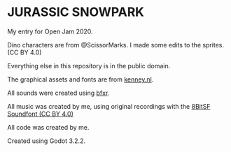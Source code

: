 # JURASSIC SNOWPARK
My entry for Open Jam 2020.

Dino characters are from @ScissorMarks. I made some edits to the sprites. (CC BY 4.0)

Everything else in this repository is in the public domain.

The graphical assets and fonts are from [kenney.nl](www.kenney.nl).

All sounds were created using [bfxr](www.bfxr.net).

All music was created by me, using original recordings with the [8BitSF Soundfont (CC BY 4.0)](https://musical-artifacts.com/artifacts/23)

All code was created by me.

Created using Godot 3.2.2.
